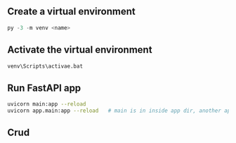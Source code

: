 ## Create a virtual environment
```python
py -3 -m venv <name>
```

## Activate the virtual environment

```bash
venv\Scripts\activae.bat
```

## Run FastAPI app

```bash
uvicorn main:app --reload
uvicorn app.main:app --reload   # main is in inside app dir, another app is out FastAPI app name

```

## Crud




